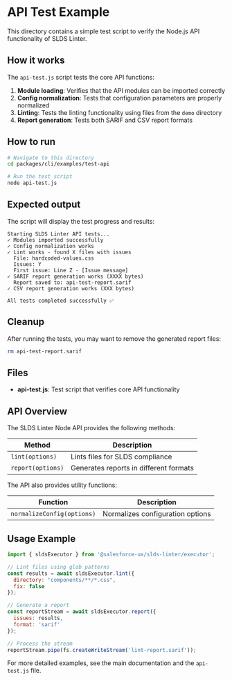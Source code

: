 # API Test Example

This directory contains a simple test script to verify the Node.js API functionality of SLDS Linter.

## How it works

The `api-test.js` script tests the core API functions:

1. **Module loading**: Verifies that the API modules can be imported correctly
2. **Config normalization**: Tests that configuration parameters are properly normalized
3. **Linting**: Tests the linting functionality using files from the `demo` directory
4. **Report generation**: Tests both SARIF and CSV report formats

## How to run

```bash
# Navigate to this directory
cd packages/cli/examples/test-api

# Run the test script
node api-test.js
```

## Expected output

The script will display the test progress and results:

```
Starting SLDS Linter API tests...
✓ Modules imported successfully
✓ Config normalization works
✓ Lint works - found X files with issues
  File: hardcoded-values.css
  Issues: Y
  First issue: Line Z - [Issue message]
✓ SARIF report generation works (XXXX bytes)
  Report saved to: api-test-report.sarif
✓ CSV report generation works (XXX bytes)

All tests completed successfully ✅
```

## Cleanup

After running the tests, you may want to remove the generated report files:

```bash
rm api-test-report.sarif
```

## Files

- **api-test.js**: Test script that verifies core API functionality

## API Overview

The SLDS Linter Node API provides the following methods:

| Method | Description |
| ------ | ----------- |
| `lint(options)` | Lints files for SLDS compliance |
| `report(options)` | Generates reports in different formats |

The API also provides utility functions:

| Function | Description |
| -------- | ----------- |
| `normalizeConfig(options)` | Normalizes configuration options |

## Usage Example

```javascript
import { sldsExecutor } from '@salesforce-ux/slds-linter/executor';

// Lint files using glob patterns
const results = await sldsExecutor.lint({
  directory: "components/**/*.css",
  fix: false
});

// Generate a report
const reportStream = await sldsExecutor.report({
  issues: results,
  format: 'sarif'
});

// Process the stream
reportStream.pipe(fs.createWriteStream('lint-report.sarif'));
```

For more detailed examples, see the main documentation and the `api-test.js` file. 
